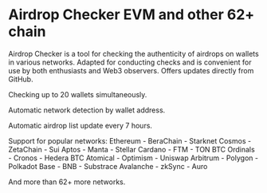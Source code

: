 # Airdrop Checker EVM and other 62+ chain
Airdrop Checker is a tool for checking the authenticity of airdrops on wallets in various networks.
Adapted for conducting checks and is convenient for use by both enthusiasts and Web3 observers.
Offers updates directly from GitHub.

Checking up to 20 wallets simultaneously.

Automatic network detection by wallet address.

Automatic airdrop list update every 7 hours.

Support for popular networks:
Ethereum - BeraChain - Starknet
Cosmos - ZetaChain - Sui
Aptos - Manta - Stellar
Cardano - FTM - TON
BTC Ordinals - Cronos - Hedera
BTC Atomical - Optimism - Uniswap
Arbitrum - Polygon - Polkadot
Base - BNB - Substrace
Avalanche - zkSync - Auro

And more than 62+ more networks.
